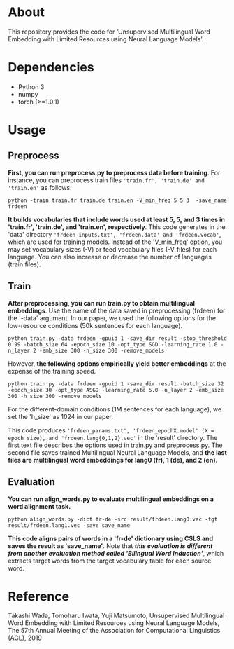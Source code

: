 # About
This repository provides the code for ‘Unsupervised Multilingual Word Embedding with Limited Resources using Neural Language Models’. 
# Dependencies
* Python 3
* numpy
* torch (>=1.0.1)

# Usage

## Preprocess
**First, you can run preprocess.py to preprocess data before training**. For instance, you can preprocess train files `'train.fr', 'train.de' and 'train.en'` as follows:

```
python -train train.fr train.de train.en -V_min_freq 5 5 3  -save_name frdeen
```

**It builds vocabularies that include words used at least 5, 5, and 3 times in 'train.fr', 'train.de', and 'train.en', respectively**. This code generates in the 'data' directory `'frdeen_inputs.txt', 'frdeen.data' and 'frdeen.vocab'`, which are used for training models. Instead of the 'V_min_freq' option, you may set vocabulary sizes (-V) or feed vocabulary files (-V_files) for each language. You can also increase or decrease the number of languages (train files).

## Train
**After preprocessing, you can run train.py to obtain multilingual embeddings**. Use the name of the data saved in preprocessing (frdeen) for the '-data' argument. In our paper, we used the following options for the low-resource conditions (50k sentences for each language). 

```
python train.py -data frdeen -gpuid 1 -save_dir result -stop_threshold 0.99 -batch_size 64 -epoch_size 10 -opt_type SGD -learning_rate 1.0 -n_layer 2 -emb_size 300 -h_size 300 -remove_models
```

However, **the following options empirically yield better embeddings** at the expense of the training speed.

```
python train.py -data frdeen -gpuid 1 -save_dir result -batch_size 32 -epoch_size 30 -opt_type ASGD -learning_rate 5.0 -n_layer 2 -emb_size 300 -h_size 300 -remove_models 
```

For the different-domain conditions (1M sentences for each language), we set the 'h_size' as 1024 in our paper. 
 

This code produces `'frdeen_params.txt', 'frdeen_epochX.model' (X = epoch size), and 'frdeen.lang{0,1,2}.vec'` in the 'result' directory. The first text file describes the options used in train.py and preprocess.py. The second file saves trained Multilingual Neural Language Models, and **the last files are multilingual word embeddings for lang0 (fr), 1 (de), and 2 (en).**


## Evaluation

**You can run align_words.py to evaluate multilingual embeddings on a word alignment task.**

```
python align_words.py -dict fr-de -src result/frdeen.lang0.vec -tgt result/frdeen.lang1.vec -save save_name
```

**This code aligns pairs of words in a 'fr-de' dictionary using CSLS and saves the result as 'save_name'**. Note that **_this evaluation is different from another evaluation method called 'Bilingual Word Induction'_**, which extracts target words from the target vocabulary table for each source word.  


# Reference
Takashi Wada, Tomoharu Iwata, Yuji Matsumoto, Unsupervised Multilingual Word Embedding with Limited Resources using Neural Language Models, The 57th Annual Meeting of the Association for Computational Linguistics (ACL), 2019



